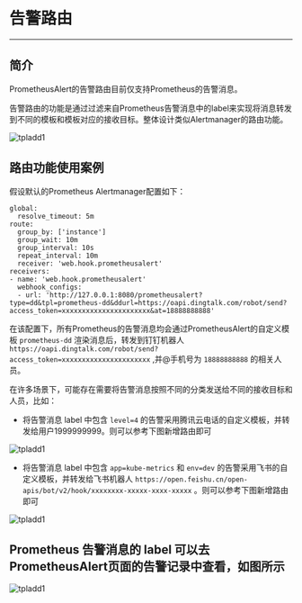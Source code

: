 # 告警路由

--------------------------------------

## 简介

PrometheusAlert的告警路由目前仅支持Prometheus的告警消息。

告警路由的功能是通过过滤来自Prometheus告警消息中的label来实现将消息转发到不同的模板和模板对应的接收目标。整体设计类似Alertmanager的路由功能。

![tpladd1](../images/router.png)

## 路由功能使用案例

假设默认的Prometheus Alertmanager配置如下：

```
global:
  resolve_timeout: 5m
route:
  group_by: ['instance']
  group_wait: 10m
  group_interval: 10s
  repeat_interval: 10m
  receiver: 'web.hook.prometheusalert'
receivers:
- name: 'web.hook.prometheusalert'
  webhook_configs:
  - url: 'http://127.0.0.1:8080/prometheusalert?type=dd&tpl=prometheus-dd&ddurl=https://oapi.dingtalk.com/robot/send?access_token=xxxxxxxxxxxxxxxxxxxxxx&at=18888888888'
```

在该配置下，所有Prometheus的告警消息均会通过PrometheusAlert的自定义模板 `prometheus-dd` 渲染消息后，转发到钉钉机器人 `https://oapi.dingtalk.com/robot/send?access_token=xxxxxxxxxxxxxxxxxxxxxx` ,并@手机号为 `18888888888` 的相关人员。

在许多场景下，可能存在需要将告警消息按照不同的分类发送给不同的接收目标和人员，比如：

- 将告警消息 label 中包含 `level=4` 的告警采用腾讯云电话的自定义模板，并转发给用户1999999999。则可以参考下图新增路由即可

![tpladd1](../images/router_add_phone.png)

- 将告警消息 label 中包含 `app=kube-metrics` 和 `env=dev` 的告警采用飞书的自定义模板，并转发给飞书机器人 `https://open.feishu.cn/open-apis/bot/v2/hook/xxxxxxxx-xxxxx-xxxx-xxxxx` 。则可以参考下图新增路由即可

![tpladd1](../images/router_add_fs.png)

## Prometheus 告警消息的 label 可以去PrometheusAlert页面的告警记录中查看，如图所示

![tpladd1](../images/record_labels.png)
